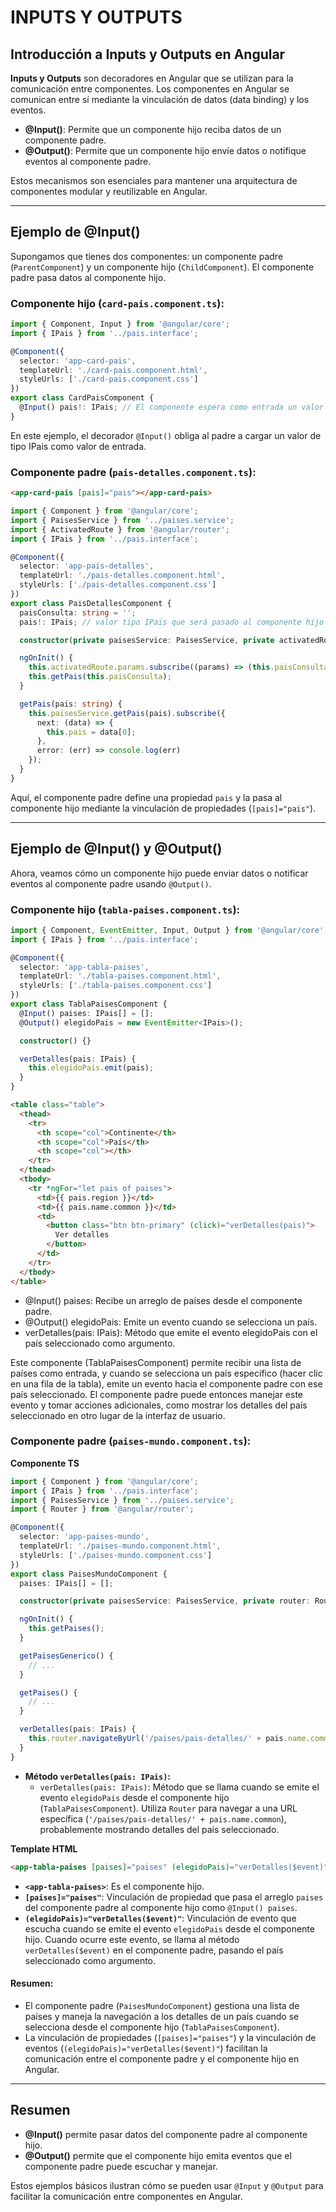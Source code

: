 # INPUTS Y OUTPUTS

## Introducción a Inputs y Outputs en Angular

**Inputs y Outputs** son decoradores en Angular que se utilizan para la comunicación entre componentes. Los componentes en Angular se comunican entre sí mediante la vinculación de datos (data binding) y los eventos.

- **@Input()**: Permite que un componente hijo reciba datos de un componente padre.
- **@Output()**: Permite que un componente hijo envíe datos o notifique eventos al componente padre.

Estos mecanismos son esenciales para mantener una arquitectura de componentes modular y reutilizable en Angular.

----

## Ejemplo de @Input()

Supongamos que tienes dos componentes: un componente padre (`ParentComponent`) y un componente hijo (`ChildComponent`). El componente padre pasa datos al componente hijo.

### Componente hijo (`card-pais.component.ts`):

```typescript
import { Component, Input } from '@angular/core';
import { IPais } from '../pais.interface';

@Component({
  selector: 'app-card-pais',
  templateUrl: './card-pais.component.html',
  styleUrls: ['./card-pais.component.css']
})
export class CardPaisComponent {
  @Input() pais!: IPais; // El componente espera como entrada un valor de tipo IPais
}
```
En este ejemplo, el decorador `@Input()` obliga al padre a cargar un valor de tipo IPais como valor de entrada.

### Componente padre (`pais-detalles.component.ts`):

```html
<app-card-pais [pais]="pais"></app-card-pais>
```

```ts
import { Component } from '@angular/core';
import { PaisesService } from '../paises.service';
import { ActivatedRoute } from '@angular/router';
import { IPais } from '../pais.interface';

@Component({
  selector: 'app-pais-detalles',
  templateUrl: './pais-detalles.component.html',
  styleUrls: ['./pais-detalles.component.css']
})
export class PaisDetallesComponent {
  paisConsulta: string = '';
  pais!: IPais; // valor tipo IPais que será pasado al componente hijo

  constructor(private paisesService: PaisesService, private activatedRoute: ActivatedRoute) {}

  ngOnInit() {
    this.activatedRoute.params.subscribe((params) => (this.paisConsulta = params['pais']));
    this.getPais(this.paisConsulta);
  }

  getPais(pais: string) {
    this.paisesService.getPais(pais).subscribe({
      next: (data) => {
        this.pais = data[0];
      },
      error: (err) => console.log(err)
    });
  }
}
```

Aquí, el componente padre define una propiedad `pais` y la pasa al componente hijo mediante la vinculación de propiedades (`[pais]="pais"`).

----

## Ejemplo de @Input() y @Output()

Ahora, veamos cómo un componente hijo puede enviar datos o notificar eventos al componente padre usando `@Output()`.

### Componente hijo (`tabla-paises.component.ts`):

```typescript
import { Component, EventEmitter, Input, Output } from '@angular/core';
import { IPais } from '../pais.interface';

@Component({
  selector: 'app-tabla-paises',
  templateUrl: './tabla-paises.component.html',
  styleUrls: ['./tabla-paises.component.css']
})
export class TablaPaisesComponent {
  @Input() paises: IPais[] = [];
  @Output() elegidoPais = new EventEmitter<IPais>();

  constructor() {}

  verDetalles(pais: IPais) {
    this.elegidoPais.emit(pais);
  }
}
```

```html
<table class="table">
  <thead>
    <tr>
      <th scope="col">Continente</th>
      <th scope="col">País</th>
      <th scope="col"></th>
    </tr>
  </thead>
  <tbody>
    <tr *ngFor="let pais of paises">
      <td>{{ pais.region }}</td>
      <td>{{ pais.name.common }}</td>
      <td>
        <button class="btn btn-primary" (click)="verDetalles(pais)">
          Ver detalles
        </button>
      </td>
    </tr>
  </tbody>
</table>
```

- @Input() paises: Recibe un arreglo de países desde el componente padre.
- @Output() elegidoPais: Emite un evento cuando se selecciona un país.
- verDetalles(pais: IPais): Método que emite el evento elegidoPais con el país seleccionado como argumento.

Este componente (TablaPaisesComponent) permite recibir una lista de países como entrada, y cuando se selecciona un país específico (hacer clic en una fila de la tabla), emite un evento hacia el componente padre con ese país seleccionado. El componente padre puede entonces manejar este evento y tomar acciones adicionales, como mostrar los detalles del país seleccionado en otro lugar de la interfaz de usuario.

### Componente padre (`paises-mundo.component.ts`):

**Componente TS**

```typescript
import { Component } from '@angular/core';
import { IPais } from '../pais.interface';
import { PaisesService } from '../paises.service';
import { Router } from '@angular/router';

@Component({
  selector: 'app-paises-mundo',
  templateUrl: './paises-mundo.component.html',
  styleUrls: ['./paises-mundo.component.css']
})
export class PaisesMundoComponent {
  paises: IPais[] = [];

  constructor(private paisesService: PaisesService, private router: Router) {}

  ngOnInit() {
    this.getPaises();
  }

  getPaisesGenerico() {
    // ...
  }

  getPaises() {
    // ...
  }

  verDetalles(pais: IPais) {
    this.router.navigateByUrl('/paises/pais-detalles/' + pais.name.common);
  }
}
```

- **Método `verDetalles(pais: IPais)`:**
  - `verDetalles(pais: IPais)`: Método que se llama cuando se emite el evento `elegidoPais` desde el componente hijo (`TablaPaisesComponent`). Utiliza `Router` para navegar a una URL específica (`'/paises/pais-detalles/' + pais.name.common`), probablemente mostrando detalles del país seleccionado.

**Template HTML**

```html
<app-tabla-paises [paises]="paises" (elegidoPais)="verDetalles($event)"></app-tabla-paises>
```

- **`<app-tabla-paises>`**: Es el componente hijo.
- **`[paises]="paises"`**: Vinculación de propiedad que pasa el arreglo `paises` del componente padre al componente hijo como `@Input() paises`.
- **`(elegidoPais)="verDetalles($event)"`**: Vinculación de evento que escucha cuando se emite el evento `elegidoPais` desde el componente hijo. Cuando ocurre este evento, se llama al método `verDetalles($event)` en el componente padre, pasando el país seleccionado como argumento.

#### Resumen:

- El componente padre (`PaisesMundoComponent`) gestiona una lista de países y maneja la navegación a los detalles de un país cuando se selecciona desde el componente hijo (`TablaPaisesComponent`).
- La vinculación de propiedades (`[paises]="paises"`) y la vinculación de eventos (`(elegidoPais)="verDetalles($event)"`) facilitan la comunicación entre el componente padre y el componente hijo en Angular.

----

## Resumen

- **@Input()** permite pasar datos del componente padre al componente hijo.
- **@Output()** permite que el componente hijo emita eventos que el componente padre puede escuchar y manejar.

Estos ejemplos básicos ilustran cómo se pueden usar `@Input` y `@Output` para facilitar la comunicación entre componentes en Angular.